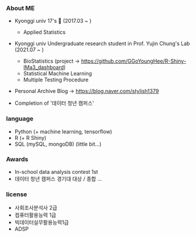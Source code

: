 ### About ME

- Kyonggi univ 17's 🏫 (2017.03 ~ )
	- Applied Statistics

- Kyonggi univ Undergraduate research student in Prof. Yujin Chung's Lab (2021.07 ~ )
	- BioStatistics (project -> https://github.com/GGoYoungHee/R-Shiny-IMa3_dashboard)
	- Statistical Machine Learning
	- Multiple Testing Procedure

- Personal Archive Blog -> https://blog.naver.com/stylish1379

- Completion of '데이터 청년 캠퍼스'

### language

- Python (+ machine learning, tensorflow)
- R (+ R Shiny)
- SQL (mySQL, mongoDB) (little bit...)

### Awards

- In-school data analysis contest 1st
- 데이터 청년 캠퍼스 경기대 대상 / 종합 ...

### license

- 사회조사분석사 2급
- 컴퓨터활용능력 1급
- 빅데이터실무활용능력1급
- ADSP
